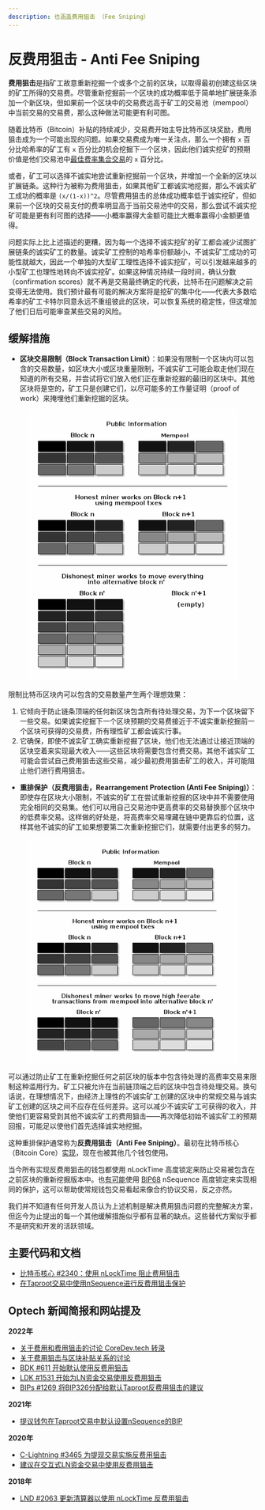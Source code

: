 ```yaml
---
description: 也涵盖费用狙击 （Fee Sniping）
---
```


# 反费用狙击 - Anti Fee Sniping

**费用狙击**是指矿工故意重新挖掘一个或多个之前的区块，以取得最初创建这些区块的矿工所得的交易费。尽管重新挖掘前一个区块的成功概率低于简单地扩展链条添加一个新区块，但如果前一个区块中的交易费远高于矿工的交易池（mempool）中当前交易的交易费，那么这种做法可能更有利可图。

随着比特币（Bitcoin）补贴的持续减少，交易费开始主导比特币区块奖励，费用狙击成为一个可能出现的问题。如果交易费成为唯一关注点，那么一个拥有 `x` 百分比哈希率的矿工有 `x` 百分比的机会挖掘下一个区块，因此他们诚实挖矿的预期价值是他们交易池中[最佳费率集合交易](https://bitcoinops.org/en/newsletters/2021/06/02/#candidate-set-based-csb-block-template-construction)的 `x` 百分比。

或者，矿工可以选择不诚实地尝试重新挖掘前一个区块，并增加一个全新的区块以扩展链条。这种行为被称为费用狙击，如果其他矿工都诚实地挖掘，那么不诚实矿工成功的概率是 `(x/(1-x))^2`。尽管费用狙击的总体成功概率低于诚实挖矿，但如果前一个区块的交易支付的费率明显高于当前交易池中的交易，那么尝试不诚实挖矿可能是更有利可图的选择——小概率赢得大金额可能比大概率赢得小金额更值得。

问题实际上比上述描述的更糟，因为每一个选择不诚实挖矿的矿工都会减少试图扩展链条的诚实矿工的数量。诚实矿工控制的哈希率份额越小，不诚实矿工成功的可能性就越大，因此一个单独的大型矿工理性选择不诚实挖矿，可以引发越来越多的小型矿工也理性地转向不诚实挖矿。如果这种情况持续一段时间，确认分数（confirmation scores）就不再是交易最终确定的代表，比特币在问题解决之前变得无法使用。我们预计最有可能的解决方案将是挖矿的集中化——代表大多数哈希率的矿工卡特尔同意永远不重组彼此的区块，可以恢复系统的稳定性，但这增加了他们日后可能审查某些交易的风险。

## 缓解措施

* **区块交易限制（Block Transaction Limit）**：如果没有限制一个区块内可以包含的交易数量，如区块大小或区块重量限制，不诚实矿工可能会取走他们现在知道的所有交易，并尝试将它们放入他们正在重新挖掘的最旧的区块中。其他区块将是空的，矿工只是创建它们，以尽可能多的工作量证明（proof of work）来掩埋他们重新挖掘的区块。

<figure><img src="../.gitbook/assets/image.png" alt=""><figcaption></figcaption></figure>

限制比特币区块内可以包含的交易数量产生两个理想效果：

1. 它倾向于防止链条顶端的任何新区块包含所有待处理交易，为下一个区块留下一些交易。如果诚实挖掘下一个区块预期的交易费接近于不诚实重新挖掘前一个区块可获得的交易费，所有理性矿工都会诚实行事。
2. 它确保，即使不诚实矿工确实重新挖掘了区块，他们也无法通过让接近顶端的区块空着来实现最大收入——这些区块将需要包含付费交易。其他不诚实矿工可能会尝试自己费用狙击这些交易，减少最初费用狙击矿工的收入，并可能阻止他们进行费用狙击。

* **重排保护（反费用狙击，Rearrangement Protection (Anti Fee Sniping)）**：即使存在区块大小限制，不诚实的矿工在尝试重新挖掘的区块中并不需要使用完全相同的交易集。他们可以用自己交易池中更高费率的交易替换那个区块中的低费率交易。这样做的好处是，将高费率交易埋藏在链中更靠后的位置，这样其他不诚实的矿工如果想要第二次重新挖掘它们，就需要付出更多的努力。

<figure><img src="../.gitbook/assets/image (1).png" alt=""><figcaption></figcaption></figure>

可以通过防止矿工在重新挖掘任何之前区块的版本中包含待处理的高费率交易来限制这种滥用行为。矿工只被允许在当前链顶端之后的区块中包含待处理交易。换句话说，在理想情况下，由经济上理性的不诚实矿工创建的区块中的常规交易与诚实矿工创建的区块之间不应存在任何差异。这可以减少不诚实矿工可获得的收入，并使他们更容易受到其他不诚实矿工的费用狙击——再次降低初始不诚实矿工的预期回报，可能足以使他们首先选择诚实地挖掘。

这种重排保护通常称为**反费用狙击（Anti Fee Sniping）**。最初在比特币核心（Bitcoin Core）[实现](https://github.com/bitcoin/bitcoin/issues/2340)，现在也被其他几个钱包使用。

当今所有实现反费用狙击的钱包都使用 nLockTime 高度锁定来防止交易被包含在之前区块的重新挖掘版本中。也[有可能](https://lists.linuxfoundation.org/pipermail/bitcoin-dev/2021-June/019048.html)使用 [BIP68](https://github.com/bitcoin/bips/blob/master/bip-0068.mediawiki) nSequence 高度锁定来实现相同的保护，这可以帮助使常规钱包交易看起来像合约协议交易，反之亦然。

我们并不知道有任何开发人员认为上述机制是解决费用狙击问题的完整解决方案，但迄今为止提出的每一个其他缓解措施似乎都有显著的缺点。这些替代方案似乎都不是研究和开发的活跃领域。

## 主要代码和文档

* [比特币核心 #2340：使用 nLockTime 阻止费用狙击](https://github.com/bitcoin/bitcoin/pull/2340)
* [在Taproot交易中使用nSequence进行反费用狙击保护](https://lists.linuxfoundation.org/pipermail/bitcoin-dev/2021-June/019048.html)

## Optech 新闻简报和网站提及

**2022年**

* [关于费用和费用狙击的讨论 CoreDev.tech 转录](https://bitcoinops.org/en/newsletters/2022/10/26/#fees)
* [关于费用狙击与区块补贴关系的讨论](https://bitcoinops.org/en/newsletters/2022/07/20/#fee-sniping)
* [BDK #611 开始默认使用反费用狙击](https://bitcoinops.org/en/newsletters/2022/07/06/#bdk-611)
* [LDK #1531 开始为LN资金交易使用反费用狙击](https://bitcoinops.org/en/newsletters/2022/06/29/#ldk-1531)
* [BIPs #1269 将BIP326分配给默认Taproot反费用狙击的建议](https://bitcoinops.org/en/newsletters/2022/03/16/#bips-1269)

**2021年**

* [提议钱包在Taproot交易中默认设置nSequence的BIP](https://bitcoinops.org/en/newsletters/2021/06/16/#bip-proposed-for-wallets-to-set-nsequence-by-default-on-taproot-transactions)

**2020年**

* [C-Lightning #3465 为提现交易实施反费用狙击](https://bitcoinops.org/en/newsletters/2020/02/12/#c-lightning-3465)
* [建议在交互式LN资金交易中使用反费用狙击](https://bitcoinops.org/en/newsletters/2020/02/05/#interactive-construction-of-ln-funding-transactions)

**2018年**

* [LND #2063 更新清算器以使用 nLockTime 反费用狙击](https://bitcoinops.org/en/newsletters/2018/10/23/#lnd-1978)
